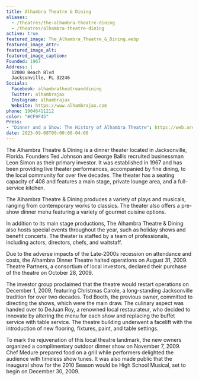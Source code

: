 ```yaml
---
title: Alhambra Theatre & Dining
aliases: 
  - /theatres/the-alhambra-theatre-dining
  - /theatres/alhambra-theatre-dining
active: true
featured_image: The_Alhambra_Theatre_&_Dining.webp
featured_image_attr:
featured_image_alt:
featured_image_caption:
Founded: 1967
Address: |
  12000 Beach Blvd
  Jacksonville, FL 32246
Socials:
  Facebook: alhambratheatreanddining
  Twitter: alhambrajax
  Instagram: alhambrajax
  Website: https://www.alhambrajax.com
phone: 19046411212
color: "#CF9F45"
Press:
- "Dinner and a Show: The History of Alhambra Theatre": https://web.archive.org/web/20230430215950/https://thecoastal.com/culture/history-alhambra-theatre-dining/amp/
date: 2023-09-08T00:00:00-04:00
---
```

The Alhambra Theatre & Dining is a dinner theater located in Jacksonville, Florida. Founders Ted Johnson and George Ballis recruited businessman Leon Simon as their primary investor. It was established in 1967 and has been providing live theater performances, accompanied by fine dining, to the local community for over five decades. The theater has a seating capacity of 408 and features a main stage, private lounge area, and a full-service kitchen.

The Alhambra Theatre & Dining produces a variety of plays and musicals, ranging from contemporary works to classics. The theater also offers a pre-show dinner menu featuring a variety of gourmet cuisine options.

In addition to its main stage productions, The Alhambra Theatre & Dining also hosts special events throughout the year, such as holiday shows and benefit concerts. The theater is staffed by a team of professionals, including actors, directors, chefs, and waitstaff.

Due to the adverse impacts of the Late-2000s recession on attendance and costs, the Alhambra Dinner Theatre halted operations on August 31, 2009. Theatre Partners, a consortium of local investors, declared their purchase of the theatre on October 28, 2009.

The investor group proclaimed that the theatre would restart operations on December 1, 2009, featuring Christmas Carole, a long-standing Jacksonville tradition for over two decades. Tod Booth, the previous owner, committed to directing the shows, which were the main draw. The culinary aspect was handed over to DeJuan Roy, a renowned local restaurateur, who decided to innovate by altering the menu for each show and replacing the buffet service with table service. The theatre building underwent a facelift with the introduction of new flooring, fixtures, paint, and table settings.

To mark the rejuvenation of this local theatre landmark, the new owners organized a complimentary outdoor dinner show on November 7, 2009. Chef Medure prepared food on a grill while performers delighted the audience with timeless show tunes. It was also made public that the inaugural show for the 2010 Season would be High School Musical, set to begin on December 30, 2009.
